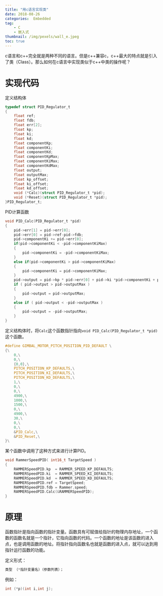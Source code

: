 ```yaml
---
title: "用c语言实现类"
date: 2018-08-26
categories:  Embedded
tag: 
	- C
	- 嵌入式
thumbnail: /img/pexels/wall_e.jpeg
toc: true
---
```


c语言和c++完全就是两种不同的语言。但是c++兼容c，c++最大的特点就是引入了类（Class）。那么如何在c语言中实现类似于c++中类的操作呢？

# 实现代码

定义结构体

```c
typedef struct PID_Regulator_t
{
	float ref;
	float fdb;
	float err[2];
	float kp;
	float ki;
	float kd;
	float componentKp;
	float componentKi;
	float componentKd;
	float componentKpMax;
	float componentKiMax;
	float componentKdMax;
	float output;
	float outputMax;
	float kp_offset;
	float ki_offset;
	float kd_offset;
	void (*Calc)(struct PID_Regulator_t *pid);
	void (*Reset)(struct PID_Regulator_t *pid);
}PID_Regulator_t;
```

PID计算函数

```c
void PID_Calc(PID_Regulator_t *pid)
{
    pid->err[1] = pid->err[0];
    pid->err[0] = pid->ref-pid->fdb;
    pid->componentKi += pid->err[0];
    if(pid->componentKi < -pid->componentKiMax)
    {
        pid->componentKi = -pid->componentKiMax;
    }
	else if(pid->componentKi > pid->componentKiMax)
    {
        pid->componentKi = pid->componentKiMax;
    }
	pid->output = pid->kp * pid->err[0] + pid->ki *pid->componentKi + pid->kp*(pid->err[0]-pid->err[1]);
	if ( pid->output > pid->outputMax )
    {
		pid->output = pid->outputMax;
	}
	else if ( pid->output < -pid->outputMax )
    {
		pid->output = -pid->outputMax;
	}
}
```

定义结构体时，将`Calc`这个函数指针指向`void PID_Calc(PID_Regulator_t *pid)`这个函数。

```C
#define GIMBAL_MOTOR_PITCH_POSITION_PID_DEFAULT \
{\
	0,\
	0,\
	{0,0},\
	PITCH_POSITION_KP_DEFAULTS,\
	PITCH_POSITION_KI_DEFAULTS,\
	PITCH_POSITION_KD_DEFAULTS,\
	1,\
	0,\
	0,\
	4900,\
	1000,\
	1500,\
	0,\
	4900,\
	30,\
	0,\
	0,\
	&PID_Calc,\
	&PID_Reset,\
}\

```

某个函数中调用了这种方式来进行计算PID。

```c
void RammerSpeedPID( int16_t TargetSpeed )
{
	RAMMERSpeedPID.kp  = RAMMER_SPEED_KP_DEFAULTS;
	RAMMERSpeedPID.ki  = RAMMER_SPEED_KI_DEFAULTS;
	RAMMERSpeedPID.kd  = RAMMER_SPEED_KD_DEFAULTS;
	RAMMERSpeedPID.ref = TargetSpeed;
	RAMMERSpeedPID.fdb = Rammer.speed;
	RAMMERSpeedPID.Calc(&RAMMERSpeedPID);
}
```

# 原理

函数指针是指向函数的指针变量。函数具有可赋值给指针的物理内存地址，一个函数的函数名就是一个指针，它指向函数的代码。一个函数的地址是该函数的进入点，也是调用函数的地址。将指针指向函数名也就是函数的进入点，就可以达到用指针运行函数的功能。

定义形式：

```c
类型 （*指针变量名）（参数列表）；
```

例如：

```c
int (*p)(int i,int j);
```